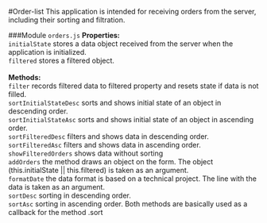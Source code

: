 #Order-list
This application is intended for receiving orders from the server, including their sorting and filtration.

###Module  <code>orders.js</code>
<b>Properties:</b><br>
<code>initialState</code> stores a data object received from the server when the application is initialized.<br>
<code>filtered</code> stores a filtered object.<br>
<br>
<b>Methods:</b><br>
<code>filter</code> records filtered data to filtered property and resets state if data is not filled.<br>
<code>sortInitialStateDesc</code> sorts and shows initial state of an object in descending order.<br>
<code>sortInitialStateAsc</code> sorts and shows initial state of an object in ascending order.<br>
<code>sortFilteredDesc</code> filters and shows data in descending order.<br>
<code>sortFilteredAsc</code> filters and shows data in ascending order.<br>
<code>showFilteredOrders</code> shows data without sorting<br>
<code>addOrders</code> the method draws an object on the form. The object (this.initialState || this.filtered) is taken as an argument.<br>
<code>formatDate</code> the data format is based on a technical project. The line with the data is taken as an argument.<br>
<code>sortDesc</code> sorting in descending order.<br>
<code>sortAsc</code> sorting in ascending order. Both methods are basically used as a callback for the method .sort<br>
